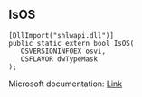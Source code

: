 ## IsOS

```
[DllImport("shlwapi.dll")]
public static extern bool IsOS(
   OSVERSIONINFOEX osvi,
   OSFLAVOR dwTypeMask
);
```

Microsoft documentation: [Link](https://docs.microsoft.com/en-us/windows/win32/api/shlwapi/nf-shlwapi-isos)
